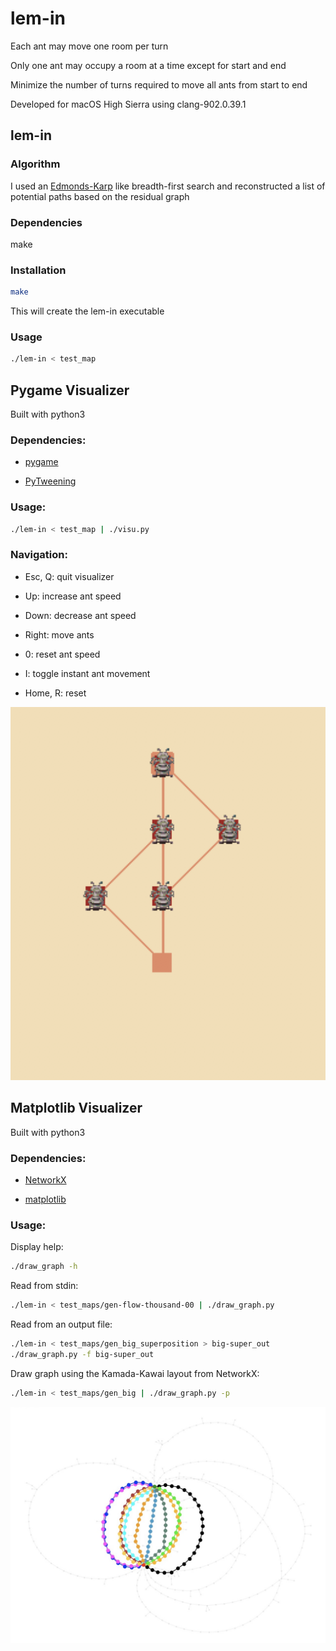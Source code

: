 # lem-in

Each ant may move one room per turn

Only one ant may occupy a room at a time except for start and end

Minimize the number of turns required to move all ants from start to end

Developed for macOS High Sierra using clang-902.0.39.1

## lem-in

### Algorithm

I used an [Edmonds-Karp](https://en.wikipedia.org/wiki/Edmonds%E2%80%93Karp_algorithm) like breadth-first search and reconstructed a list of potential paths based on the residual graph

### Dependencies

make

### Installation

```bash
make
```

This will create the lem-in executable

### Usage

```bash
./lem-in < test_map
```

## Pygame Visualizer

Built with python3

### Dependencies:

* [pygame](https://www.pygame.org/news)

* [PyTweening](https://pypi.org/project/PyTweening/)

### Usage:

```bash
./lem-in < test_map | ./visu.py
```

### Navigation:

* Esc, Q: quit visualizer

* Up: increase ant speed

* Down: decrease ant speed

* Right: move ants

* 0: reset ant speed

* I: toggle instant ant movement

* Home, R: reset

![visualizer screenshot 00](screenshots/visu01.png)

## Matplotlib Visualizer

Built with python3

### Dependencies:

* [NetworkX](https://networkx.github.io/)

* [matplotlib](https://matplotlib.org/)

### Usage:

Display help:
```bash
./draw_graph -h
```

Read from stdin:
```bash
./lem-in < test_maps/gen-flow-thousand-00 | ./draw_graph.py
```

Read from an output file:
```bash
./lem-in < test_maps/gen_big_superposition > big-super_out
./draw_graph.py -f big-super_out
```

Draw graph using the Kamada-Kawai layout from NetworkX:
```bash
./lem-in < test_maps/gen_big | ./draw_graph.py -p
```
![visualizer screenshot 01](screenshots/gen-flow-thousand-02.jpg)
